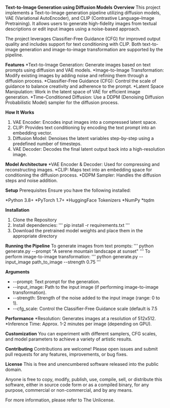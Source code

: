 **Text-to-Image Generation using Diffusion Models**
**Overview**
This project implements a Text-to-Image generation pipeline utilizing diffusion models, VAE (Variational AutoEncoder), and CLIP (Contrastive Language–Image Pretraining). It allows users to generate high-fidelity images from textual descriptions or edit input images using a noise-based approach.

The project leverages Classifier-Free Guidance (CFG) for improved output quality and includes support for text conditioning with CLIP. Both text-to-image generation and image-to-image transformation are supported by the pipeline.

**Features**
*Text-to-Image Generation: Generate images based on text prompts using diffusion and VAE models.
*Image-to-Image Transformation: Modify existing images by adding noise and refining them through a diffusion process.
*Classifier-Free Guidance (CFG): Control the scale of guidance to balance creativity and adherence to the prompt.
*Latent Space Manipulation: Work in the latent space of VAE for efficient image generation.
*Time-Conditioned Diffusion: Use a DDPM (Denoising Diffusion Probabilistic Model) sampler for the diffusion process.

**How It Works**
1) VAE Encoder: Encodes input images into a compressed latent space.
2) CLIP: Provides text conditioning by encoding the text prompt into an embedding vector.
3) Diffusion Model: Denoises the latent variables step-by-step using a predefined number of timesteps.
4) VAE Decoder: Decodes the final latent output back into a high-resolution image.

**Model Architecture**
*VAE Encoder & Decoder: Used for compressing and reconstructing images.
*CLIP: Maps text into an embedding space for conditioning the diffusion process.
*DDPM Sampler: Handles the diffusion steps and noise addition.

**Setup**
Prerequisites
Ensure you have the following installed:

*Python 3.8+
*PyTorch 1.7+
*HuggingFace Tokenizers
*NumPy
*tqdm

**Installation**
1) Clone the Repository
2) Install dependencies:
'''
pip install -r requirements.txt
'''
3)  Download the pretrained model weights and place them in the appropriate directory

**Running the Pipeline**
To generate images from text prompts:
'''
python generate.py --prompt "A serene mountain landscape at sunset"
'''
To perform image-to-image transformation:
'''
python generate.py --input_image path_to_image --strength 0.75
'''

**Arguments**
* --prompt: Text prompt for the generation.
* --input_image: Path to the input image (if performing image-to-image transformation).
* --strength: Strength of the noise added to the input image (range: 0 to 1).
* --cfg_scale: Control the Classifier-Free Guidance scale (default is 7.5

**Performance**
*Resolution: Generates images at a resolution of 512x512.
*Inference Time: Approx. 1-2 minutes per image (depending on GPU).

**Customization**
You can experiment with different samplers, CFG scales, and model parameters to achieve a variety of artistic results.

**Contributing**
Contributions are welcome! Please open issues and submit pull requests for any features, improvements, or bug fixes.

**License**
This is free and unencumbered software released into the public domain.

Anyone is free to copy, modify, publish, use, compile, sell, or distribute this software, either in source code form or as a compiled binary, for any purpose, commercial or non-commercial, and by any means.

For more information, please refer to The Unlicense.

